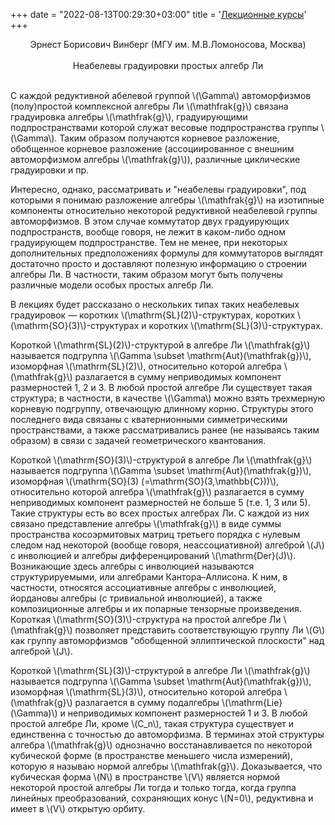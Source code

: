 ﻿+++
date = "2022-08-13T00:29:30+03:00"
title = '<a href="2017.lectures.shtml.html">Лекционные курсы</a>'
+++
<center><a name="vinberg" />Эрнест Борисович Винберг (МГУ им. М.В.Ломоносова, Москва)</center><br>
<center>Неабелевы градуировки простых алгебр Ли</center><br>
<p>С каждой редуктивной абелевой группой \(\Gamma\) автоморфизмов (полу)простой
комплексной алгебры Ли \(\mathfrak{g}\) связана градуировка алгебры \(\mathfrak{g}\), градуирующими
подпространствами которой служат весовые подпространства группы \(\Gamma\).
Таким образом получаются корневое разложение, обобщенное корневое
разложение (ассоциированное с внешним автоморфизмом алгебры \(\mathfrak{g}\)),
различные циклические градуировки и пр.</p>

<p>Интересно, однако, рассматривать и "неабелевы градуировки", под
которыми я понимаю разложение алгебры \(\mathfrak{g}\) на изотипные компоненты
относительно некоторой редуктивной неабелевой группы
автоморфизмов. В этом случае коммутатор двух градуирующих
подпространств, вообще говоря, не лежит в каком-либо одном
градуирующем подпространстве. Тем не менее, при некоторых
дополнительных предположениях формулы для коммутаторов выглядят
достаточно просто и доставляют полезную информацию о строении
алгебры Ли. В частности, таким образом могут быть получены различные
модели особых простых алгебр Ли.</p>

<p>В лекциях будет рассказано о нескольких типах таких неабелевых
градуировок &mdash; коротких \(\mathrm{SL}(2)\)-структурах, коротких \(\mathrm{SO}(3)\)-структурах
и коротких \(\mathrm{SL}(3)\)-структурах.</p>

<p>Короткой \(\mathrm{SL}(2)\)-структурой в алгебре Ли \(\mathfrak{g}\) называется подгруппа \(\Gamma \subset \mathrm{Aut}(\mathfrak{g})\),
изоморфная \(\mathrm{SL}(2)\), относительно которой алгебра \(\mathfrak{g}\) разлагается в сумму
неприводимых компонент размерностей 1, 2 и 3. В любой простой алгебре Ли
существует такая структура; в частности, в качестве \(\Gamma\) можно взять
трехмерную корневую подгруппу, отвечающую длинному корню. Структуры
этого последнего вида связаны с кватернионными симметрическими
пространствами, а также рассматривались ранее (не называясь таким
образом) в связи с задачей геометрического квантования.</p>

<p>Короткой \(\mathrm{SO}(3)\)-структурой в алгебре Ли \(\mathfrak{g}\) называется подгруппа
\(\Gamma \subset \mathrm{Aut}(\mathfrak{g})\), изоморфная \(\mathrm{SO}(3) (=\mathrm{SO}(3,\mathbb{C}))\), относительно которой алгебра \(\mathfrak{g}\)
разлагается в сумму неприводимых компонент размерностей не больше 5
(т.е. 1, 3 или 5). Такие структуры есть во всех простых алгебрах Ли.
С каждой из них связано представление алгебры \(\mathfrak{g}\) в виде суммы
пространства косоэрмитовых матриц третьего порядка с нулевым следом
над некоторой (вообще говоря, неассоциативной) алгеброй \(J\) с инволюцией
и алгебры дифференцирований \(\mathrm{Der}(J)\). Возникающие здесь алгебры
с инволюцией называются структурируемыми, или алгебрами Кантора&ndash;Аллисона. К ним, в частности, относятся ассоциативные алгебры
с инволюцией, йордановы алгебры (с тривиальной инволюцией),
а также композиционные алгебры и их попарные тензорные произведения.
Короткая \(\mathrm{SO}(3)\)-структура на простой алгебре Ли \(\mathfrak{g}\) позволяет
представить соответствующую группу Ли \(G\) как группу автоморфизмов
"обобщенной эллиптической плоскости" над алгеброй \(J\).</p>

<p>Короткой \(\mathrm{SL}(3)\)-структурой в алгебре Ли \(\mathfrak{g}\) называется подгруппа \(\Gamma \subset \mathrm{Aut}(\mathfrak{g})\),
изоморфная \(\mathrm{SL}(3)\), относительно которой алгебра \(\mathfrak{g}\) разлагается в сумму
подалгебры \(\mathrm{Lie}(\Gamma)\) и неприводимых компонент размерностей 1 и 3. В любой
простой алгебре Ли, кроме \(C_n\), такая структура существует и единственна
с точностью до автоморфизма. В терминах этой структуры алгебра \(\mathfrak{g}\)
однозначно восстанавливается по некоторой кубической форме (в пространстве
меньшего числа измерений), которую я называю нормой алгебры \(\mathfrak{g}\).
Доказывается, что кубическая форма \(N\) в пространстве \(V\) является нормой
некоторой простой алгебры Ли тогда и только тогда, когда группа линейных
преобразований, сохраняющих конус \(N=0\), редуктивна и имеет в \(V\) открытую
орбиту.</p>
